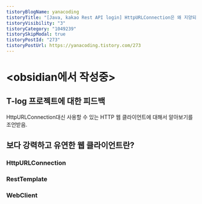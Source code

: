 ```yaml
---
tistoryBlogName: yanacoding
tistoryTitle: "[Java, kakao Rest API login] HttpURLConnection은 왜 지양되어야 하는가? (Feat RestTemplate, WebClient)"
tistoryVisibility: "3"
tistoryCategory: "1049239"
tistorySkipModal: true
tistoryPostId: "273"
tistoryPostUrl: https://yanacoding.tistory.com/273
---
```

# <obsidian에서 작성중>

## T-log 프로젝트에 대한 피드백
HttpURLConnection대신 사용할 수 있는 HTTP 웹 클라이언트에 대해서 알아보기를 조언받음.

## 보다 강력하고 유연한 웹 클라이언트란?
### HttpURLConnection
### RestTemplate
### WebClient
